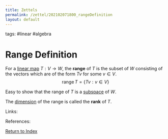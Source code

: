 ```yaml
---
title: Zettels
permalink: /zettel/202102071800_rangeDefinition
layout: default
---
```

tags: #linear #algebra

# Range Definition

For a [linear map](202102071416_linearMapDefinition) $T : V \rightarrow W$, the **range** of $T$ is the subset of $W$ 
consisting of the vectors which are of the form $T v$ for some $v \in V$.
$$
\mathrm{range} \, T = \{ T v : v \in V \}
$$

Easy to show that the range of $T$ is a [subspace](202102061429_subspaceDefinition) of $W$.

The [dimension](202102062253_dimensionDefinition) of the range is called the **rank** of $T$.

Links: 

References: 

[Return to Index](index)